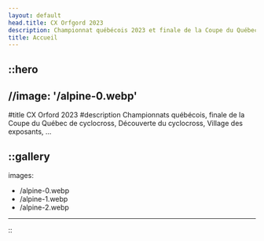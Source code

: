 ```yaml
---
layout: default
head.title: CX Orfgord 2023
description: Championnat québécois 2023 et finale de la Coupe du Québec de cyclocross
title: Accueil
---
```


::hero
---
//image: '/alpine-0.webp'
---
#title
CX Orford 2023
#description
Championnats québécois, finale de la Coupe du Québec de cyclocross, Découverte du cyclocross, Village des exposants, ...


::gallery
---
images:
  - /alpine-0.webp
  - /alpine-1.webp
  - /alpine-2.webp
---
::
